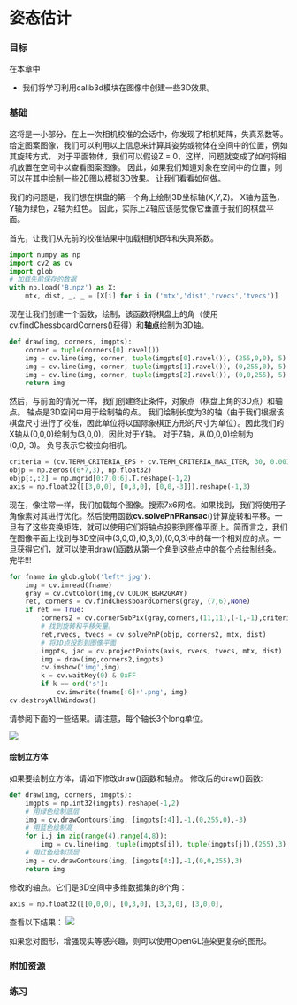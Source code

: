 # 姿态估计


 
  

### 目标
在本章中
- 我们将学习利用calib3d模块在图像中创建一些3D效果。

### 基础
这将是一小部分。在上一次相机校准的会话中，你发现了相机矩阵，失真系数等。给定图案图像，我们可以利用以上信息来计算其姿势或物体在空间中的位置，例如其旋转方式， 对于平面物体，我们可以假设Z = 0，这样，问题就变成了如何将相机放置在空间中以查看图案图像。 因此，如果我们知道对象在空间中的位置，则可以在其中绘制一些2D图以模拟3D效果。 让我们看看如何做。 

我们的问题是，我们想在棋盘的第一个角上绘制3D坐标轴(X,Y,Z)。 X轴为蓝色，Y轴为绿色，Z轴为红色。 因此，实际上Z轴应该感觉像它垂直于我们的棋盘平面。

首先，让我们从先前的校准结果中加载相机矩阵和失真系数。

```python
import numpy as np
import cv2 as cv
import glob
# 加载先前保存的数据
with np.load('B.npz') as X:
    mtx, dist, _, _ = [X[i] for i in ('mtx','dist','rvecs','tvecs')]
```
现在让我们创建一个函数，绘制，该函数将棋盘上的角（使用cv.findChessboardCorners()获得）和**轴点**绘制为3D轴。

```python
def draw(img, corners, imgpts):
    corner = tuple(corners[0].ravel())     
    img = cv.line(img, corner, tuple(imgpts[0].ravel()), (255,0,0), 5)     
    img = cv.line(img, corner, tuple(imgpts[1].ravel()), (0,255,0), 5)
    img = cv.line(img, corner, tuple(imgpts[2].ravel()), (0,0,255), 5)
    return img
```

然后，与前面的情况一样，我们创建终止条件，对象点（棋盘上角的3D点）和轴点。 轴点是3D空间中用于绘制轴的点。 我们绘制长度为3的轴（由于我们根据该棋盘尺寸进行了校准，因此单位将以国际象棋正方形的尺寸为单位）。因此我们的X轴从(0,0,0)绘制为(3,0,0)，因此对于Y轴。 对于Z轴，从(0,0,0)绘制为(0,0,-3)。 负号表示它被拉向相机。

```python
criteria = (cv.TERM_CRITERIA_EPS + cv.TERM_CRITERIA_MAX_ITER, 30, 0.001)
objp = np.zeros((6*7,3), np.float32)
objp[:,:2] = np.mgrid[0:7,0:6].T.reshape(-1,2)
axis = np.float32([[3,0,0], [0,3,0], [0,0,-3]]).reshape(-1,3)
```

现在，像往常一样，我们加载每个图像。搜索7x6网格。如果找到，我们将使用子角像素对其进行优化。然后使用函数**cv.solvePnPRansac**()计算旋转和平移。一旦有了这些变换矩阵，就可以使用它们将轴点投影到图像平面上。简而言之，我们在图像平面上找到与3D空间中(3,0,0),(0,3,0),(0,0,3)中的每一个相对应的点。一旦获得它们，就可以使用draw()函数从第一个角到这些点中的每个点绘制线条。完毕!!!

```python
for fname in glob.glob('left*.jpg'):
    img = cv.imread(fname)
    gray = cv.cvtColor(img,cv.COLOR_BGR2GRAY)
    ret, corners = cv.findChessboardCorners(gray, (7,6),None)
    if ret == True:
        corners2 = cv.cornerSubPix(gray,corners,(11,11),(-1,-1),criteria)
        # 找到旋转和平移矢量。
        ret,rvecs, tvecs = cv.solvePnP(objp, corners2, mtx, dist)
        # 将3D点投影到图像平面
        imgpts, jac = cv.projectPoints(axis, rvecs, tvecs, mtx, dist)
        img = draw(img,corners2,imgpts)
        cv.imshow('img',img)
        k = cv.waitKey(0) & 0xFF
        if k == ord('s'):
            cv.imwrite(fname[:6]+'.png', img)
cv.destroyAllWindows()
```
请参阅下面的一些结果。请注意，每个轴长3个long单位。

![](http://qiniu.aihubs.net/pose_1.jpg)

#### 绘制立方体
如果要绘制立方体，请如下修改draw()函数和轴点。
修改后的draw()函数:
```python
def draw(img, corners, imgpts):
    imgpts = np.int32(imgpts).reshape(-1,2)
    # 用绿色绘制底层
    img = cv.drawContours(img, [imgpts[:4]],-1,(0,255,0),-3)
    # 用蓝色绘制高
    for i,j in zip(range(4),range(4,8)):
        img = cv.line(img, tuple(imgpts[i]), tuple(imgpts[j]),(255),3)
    # 用红色绘制顶层
    img = cv.drawContours(img, [imgpts[4:]],-1,(0,0,255),3)
    return img
```

修改的轴点。它们是3D空间中多维数据集的8个角：

```python
axis = np.float32([[0,0,0], [0,3,0], [3,3,0], [3,0,0],                    [0,0,-3],[0,3,-3],[3,3,-3],[3,0,-3] ])
```

查看以下结果：
![](http://qiniu.aihubs.net/pose_2.jpg)

如果您对图形，增强现实等感兴趣，则可以使用OpenGL渲染更复杂的图形。
 
### 附加资源
### 练习